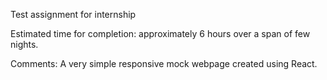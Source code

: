 Test assignment for internship

Estimated time for completion: approximately 6 hours over a span of few nights. 

Comments: A very simple responsive mock webpage created using React.  
